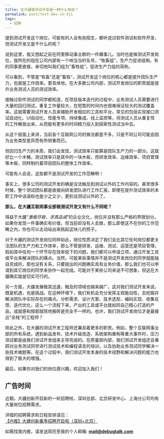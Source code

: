 ```yaml
---
title: 在大疆做测试开发是一种什么体验？
permalink: post/test-dev-in-dji
tags:
  - 招聘
---
```


提到测试开发这个岗位，可能有的人会有些陌生，都听说过软件测试和软件开发，但测试开发又是干什么的呢？

说到这里，我又想起之前在阿里移动事业群的一件趣事儿。当时也是做测试开发岗位，我所在的组在公司内部有一个响当当的名号，“牲畜组”，生产力促进组嘛。有的同事更直接，亲切地叫我们组为”畜牲组“，促进生产力组的简称。

可以看到，不管是”牲畜“还是”畜牲“，测试开发这个岗位的核心都是提升团队生产力，也就是工作效率。更具体地，在大多数公司内部，测试开发岗位的职责就是提升业务测试人员的测试效率。

接触过软件测试的同学都知道，在项目版本迭代的过程中，业务测试人员需要进行大量的回归测试，重复工作量较大，在短暂的时间内也很难保证较大的测试覆盖率。这就需要测试开发人员来辅助开发相应的工具和平台，常见的包括实现接口测试自动化、UI自动化、性能专项、持续集成、线上监控等，将测试人员从重复性的工作解放出来，从而能有更多的时间精力投入到探索性测试当中去。

从这个层面上来讲，当前各个互联网公司的做法都差不多，只是不同公司可能会因为业务类型差异而有所侧重而已。

但回归生产力的本质，我们会发现，测试效率只能算是团队生产力的一部分。这就好比一个木桶，测试效率只是其中的一块木板，而研发效率、运维效率、项目管理等木板，同样制约着项目团队的整体工作效率。

可能有人会说，这些都不是测试开发的工作范畴啊！

事实上，很多公司的测试开发的确是没法触及到测试以外的工作内容的。甚至很多时候，整个测试团队都是直接向研发团队进行工作汇报，即使在提升测试效率的本职工作中话语权也是少之又少，更别谈测试以外的了。

**那么，在大疆互联网事业部做测试开发又有什么不同呢？**

得益于大疆“*激极尽致，求真品诚*”的企业文化，岗位并没有那么严格的界限划分。如果你发现一件事确实有价值，但当前却没有人去做，那么即使这不在你的工作范畴之内，你也可以主动站出来挑起这块儿的担子。

对于大疆的测试开发岗位同样如此，岗位性质决定了我们会比其它任何岗位都更关注团队的生产力和工作效率，那么不管是研发、运维、测试、运营还是项目管理，假如其中任何一个环节存在效率低下的问题，我们都可以申请立项，通过开发工具或平台来解决团队的痛点。当然，可能某些事情并不是测试开发岗位的同学就能独自完成的，那也没有关系，只要提出的问题确实具有业务价值，那么我们也可以申请到其它岗位的同学来协作一起完成。可能对于某些公司来说不可想象，但这在大疆确实就是切实可行的。

另一方面，大疆发展极其迅速，触及的领域也越来越广。这对我们测试开发来说，既是机遇，也是挑战。在这种环境下，我们有机会充分发挥主观能动性，去挖掘并解决团队中实际存在的痛点。分析需求、设计方案、技术选型、编码实现、收集反馈、迭代优化，这么一个流程下来，产出的工具或平台就如同自己精心打造的产品，成就感和按部就班地搬砖是完全不一样的。也许，我们测试开发岗位才是最接近”全栈“的工程师？

除此之外，在大疆的测试开发工程师还兼具着更多的职责。例如，整个互联网事业部的所有系统，遇到新品发布、技术升级改造、系统架构重构等重大事件时，压力测试都是由我们测试开发组来主导完成的。在质量部内部，我们测试开发组还会兼顾对业务测试同学进行测试技术和编程语言的培训，以及协助业务测试同学解决一些技术难题等。在这个过程中，我们测试开发本身的技术视野和解决问题的能力也得到了极大的增强。

最后，如果你对我们的岗位感兴趣，欢迎加入我们！

## 广告时间

近期，大疆创新开启新的一轮招聘啦，深圳总部、北京研发中心、上海分公司均有大量岗位招聘需求。

详细的招聘需求和日程安排请见：[【内推】大疆创新春季招聘开启啦（深圳+北京）](https://mp.weixin.qq.com/s/vlhAWho2hMOiWIVwkfIf0A)

如需找我内推，请发送简历至我的个人邮箱: **mail@debugtalk.com**
